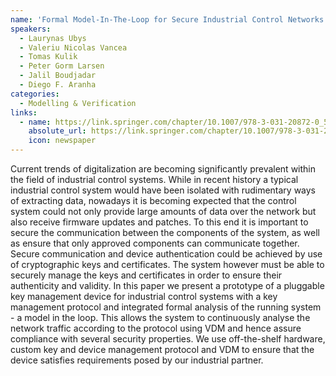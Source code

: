 ```yaml
---
name: 'Formal Model-In-The-Loop for Secure Industrial Control Networks'
speakers:
  - Laurynas Ubys
  - Valeriu Nicolas Vancea
  - Tomas Kulik
  - Peter Gorm Larsen
  - Jalil Boudjadar
  - Diego F. Aranha
categories:
  - Modelling & Verification
links:
  - name: https://link.springer.com/chapter/10.1007/978-3-031-20872-0_5
    absolute_url: https://link.springer.com/chapter/10.1007/978-3-031-20872-0_5
    icon: newspaper
---
```


Current trends of digitalization are becoming significantly prevalent within the field of industrial control systems. While in recent history a typical industrial control system would have been isolated with rudimentary ways of extracting data, nowadays it is becoming expected that the control system could not only provide large amounts of data over the network but also receive firmware updates and patches. To this end it is important to secure the communication between the components of the system, as well as ensure that only approved components can communicate together. Secure communication and device authentication could be achieved by use of cryptographic keys and certificates. The system however must be able to securely manage the keys and certificates in order to ensure their authenticity and validity. In this paper we present a prototype of a pluggable key management device for industrial control systems with a key management protocol and integrated formal analysis of the running system - a model in the loop. This allows the system to continuously analyse the network traffic according to the protocol using VDM and hence assure compliance with several security properties. We use off-the-shelf hardware, custom key and device management protocol and VDM to ensure that the device satisfies requirements posed by our industrial partner.
